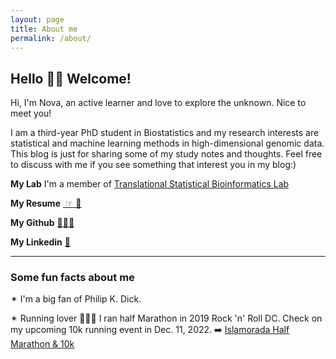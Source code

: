 ```yaml
---
layout: page
title: About me
permalink: /about/
---
```




## Hello 👋🏻 Welcome!

Hi, I'm Nova, an active learner and love to explore the unknown. Nice to meet you!  

I am a third-year PhD student in Biostatistics and my research interests are statistical and machine learning methods in high-dimensional genomic data. This blog is just for sharing some of my study notes and thoughts. Feel free to discuss with me if you see something that interest you in my blog:) 

**My Lab** I'm a member of [Translational Statistical Bioinformatics Lab](https://transbioinfolab.org/)

**My Resume** <a href="https://noblegasss.github.io/assets/ResumeWeiZhang4.pdf" target="_blank"> ☞ 📄</a> 

**My Github** [ 👩🏻‍💻 ](https://github.com/noblegasss)

**My Linkedin** [ 🤝 ](http://linkedin.com/in/nova-weizhang)

--------------------------------------------------

### Some fun facts about me

✴︎ I'm a big fan of Philip K. Dick. 

✴︎ Running lover 🏃🏻‍♀️ I ran half Marathon in 2019 Rock 'n' Roll DC. Check on my upcoming 10k running event in Dec. 11, 2022. ➡️ [Islamorada Half Marathon & 10k](https://runsignup.com/Race/FL/Islamorada/Islamoradahalfmarathon?raceRefCode=NOXH0sf2)

